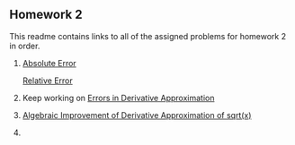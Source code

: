 ## Homework 2
This readme contains links to all of the assigned problems for homework 2 in order.

1. [Absolute Error](https://github.com/kaiudall/MATH4610/blob/master/SoftwareManual/AbsoluteError.md)
   
   [Relative Error](https://github.com/kaiudall/MATH4610/blob/master/SoftwareManual/RelativeError.md)

2. Keep working on [Errors in Derivative Approximation](https://github.com/kaiudall/MATH4610/blob/master/SoftwareManual/GraphError.md)

3. [Algebraic Improvement of Derivative Approximation of sqrt(x)](https://github.com/kaiudall/MATH4610/blob/master/Homework2/Hw2_p3_4610.pdf)

4. 
